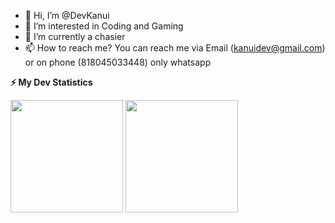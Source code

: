 - 👋 Hi, I’m @DevKanui
- 👀 I’m interested in Coding and Gaming
- 🌱 I’m currently a chasier
- 📫 How to reach me? You can reach me via Email (kanuidev@gmail.com) or on phone (818045033448) only whatsapp

<b>⚡ My Dev Statistics</b>
<!-- GitHub Stats -->  
<p>  
<!-- GitHub Stats -->  
<img height="180em" src="https://github-readme-stats.vercel.app/api?username=DevKanui&include_all_commits=true&show_icons=true&hide_border=true&count_private=true&theme=react" />
<!-- Most Used Languages -->  
<img height="180em" src="https://github-readme-stats.vercel.app/api/top-langs/?username=DevKanui&include_all_commits=true&count_private=true&show_icons=true&hide_border=true&layout=compact&hide=lua&langs_count=8&theme=react"/>  
</p> 
